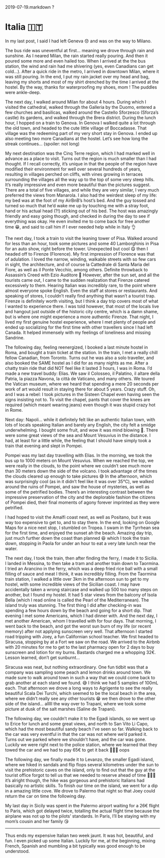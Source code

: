 2019-07-19.markdown ?

# Italia 🇮🇹

In my last post, I said I had left Geneva 😞 and was on the way to Milano.

The bus ride was uneventful at first... meaning we drove through rain and sunshine. As I neared Milan, the rain started really pouring. And then it poured some more and even hailed too. When I arrived at the the bus station, the wind and rain had me shivering (yes, even Canadians can get cold...). After a quick ride in the metro, I arrived in downtown Milan, where it was still pouring. In the end, I put my rain jacket over my head and bag, leaving my shorts and most of my shirt drenched by the time I arrived at the hostel. By the way, thanks for waterproofing my shoes, mom ! The puddles were ankle-deep.

The next day, I walked around Milan for about 4 hours. During which I visited the cathedral, walked through the Galleria by the Duomo, entered a few churches and basilicas, walked around the Castello Sforzesco (Sforza’s castle) its gardens, and walked through the Brera district.
During the lunch hour, I hopped on a train to Genova. In Genova I walked quite a lot through the old town, and headed to the cute little village of Boccadasse. That village was the redeeming part of my very short stay in Genova. I ended up also meeting two more Canadians at the hostel. Let’s see how long the streak continues... (spoiler: not long)

My next destination was the Cinq Terre region, which I had marked well in advance as a place to visit. Turns out the region is much smaller than I had thought. If I recall correctly, it’s unique in that the people of the region have modified their environment for well over several hundreds of years, resulting in villages perched on cliffs, with vines growing in terraces surrounding the villages all the way up to the top of some very steep hills. It’s really impressive and even more beautiful than the pictures suggest. There are a total of five villages, and while they are very similar, I very much preferred the views from Manarola. 
I also had the weirdest sleep of my life: my bed was at the foot of my AirBnB’s host’s bed. And the guy tossed and turned so much that he’d wake me up by touching me with a stray foot, hand or his actual head (?!) sticking out of his bed. The host was amazingly friendly and easy going though, and checked in during the day to see if everything was okay. He even invited me to come back for free another time 😁, and said to call him if I ever needed help while in Italy 👌

The next day, I took a train to visit the leaning tower of Pisa. Walked around for less than an hour, took some pictures and some 40 Lamborghinis in Pisa for an auto show, right before the tower. Unexpected but cool 😋 then I headed off to Firenze (Florence).
My first impression of Florence was that of adulation. I loved the narrow, winding, walkable streets with so few cars in sight, the architecture, and of course la Cattedrale di Santa Maria del Fiore, as well as il Ponte Vecchio, among others. Definite throwback to Assassin’s Creed with Ezio Auditore 🙈 
However, after the sun set, and all the tourists came out, I came to the sudden realization that Firenze catered excessively to them. Hearing Italian was incredibly rare, to the point where almost everyone spoke English. Even the staff at stores or restaurants. And speaking of stores, I couldn’t really find anything that wasn’t a tourist trap. Firenze is definitely worth visiting, but I think a day trip covers most of what I wanted to experience there. I was told however, that most of the locals live and hangout just outside of the historic city centre, which is a damn shame, but is where one might experience a more authentic Firenze.
That night, I lived my first genuine hostel experience, where I met plenty of people and ended up socializing for the first time with other travellers since I had left Canada. It helped immensely with my feelings of loneliness and missing Sandrine.

The following day, feeling reenergized, I booked a last minute hostel in Roma, and bought a train ticket at the station. In the train, I met a really chill fellow Canadian, from Toronto. Turns out he was also a solo traveller, and also booked the SAME hostel as I did for as many nights as me. After a chatty train ride that did NOT feel like it lasted 3 hours, I was in Roma. I’d made a new travel buddy: Elias. We saw il Colosseo, il Palatino, il altare della Patria, la piazza Navona, la città de Vaticano, and many others. We toured the Vatican museum, where we heard that spending a mere 20 seconds per work of art would result in staying there for about 5 years. Crazy stuff. Oh, and I was a rebel: I took pictures in the Sisteen Chapel even having seen the signs insisting not to. To visit the chapel, pants that cover the knees are required (which meant wearing jeans) even though it was stupid crazy hot in Rome.

Next day: Napoli... while it definitely felt like an authentic Italian town, with lots of locals speaking Italian and barely any English, the city felt a smidge underwhelming. I bought some fruit, and wow it was mind blowing 🤯. There were some great views of the sea and Mount Vesuvius in the distance. I had, at least for a little while, the feeling that I should have simply took a train that evening and slept in Pompei.

Pompei was my last day travelling with Elias. In the morning, we took the bus up to 1000 meters on Mount Vesuvius. When we reached the top, we were really in the clouds, to the point where we couldn’t see much more than 30 meters down the side of the volcano. I took advantage of the times the clouds cleared up enough to take pictures 😅
In the afternoon, which was surprisingly cool (as in it didn’t feel like it was over 35℃), we walked around the ruins of Pompei, and saw the house of mysteries, as well as some of the petrified bodies. There’s an interesting contrast between the impressive preservation of the city and the deplorable fashion the citizens of Pompei died, their final moments of agony forever imprinted as they were petrified.

I had hoped to visit the Amalfi coast next, as well as Positano, but it was way too expensive to get to, and to stay there. In the end, looking on Google Maps for a nice next stop, I stumbled on Tropea. I swam in the Tyrrhean sea for the first time, and enjoyed the sunset ah the beach. Amazing day trip, just much further down the coast than planned 😆 which I took the train down, stopping in Paola for under an hour to eat a very late lunch near the water.

The next day, I took the train, then after finding the ferry, I made it to Sicilia. I landed in Messina, to then take a tram and another train down to Taormina. I tried an Arancino in the ferry, which was a deep fried rice ball with a small filling of sauce and meat I think, it was incredibly filling. From the Taormina train station, I walked a little over 3km in the afternoon sun to get to my hostel, with some incredible views of the Sicilian coast. I may have accidentally taken a wrong staircase and walked up 500 too many steps on another, but I found my hostel. It had 5 star views from the balcony of Isola Bella (which I read online is called the Pearl of the Mediterranean). The island truly was stunning. The first thing I did after checking-in was spending a few hours down by the beach and going for a short dip. That evening I met some Americans, which I had dinner with. And the next day, I met another American, whom I travelled with for four days. That morning, I went back to the beach, and got the worst sun burn of my life (or recent memory) after not applying sunscreen very well. That afternoon I started road tripping with Joey, a fun Californian school teacher. We first headed to Siracusa, stopping by at a Fort we saw on the road. We arrived to the Airbnb with 20 minutes for me to get to the last pharmacy open for 2 days to buy sunscreen and lotion for my burns. Bastards charged me a whopping 32€. Lesson learned, don’t get sunburnt...

Siracusa was neat, but nothing extraordinary. One fun tidbit was that a company was sampling some peach and lemon drinks around town. We made sure to walk around town in such a way that we could come back to grab another at each stand we found. 😅 I think we had 5 samples of 100mL each. That afternoon we drove a long ways to Agrigente to see the really beautiful Scala Dei Turchi, which seemed to be the local beach in the area, where we didn’t really see any other tourists 😁 we then drove to the other side of the island... alllll the way over to Trapani, where we took some picture at dusk of the salt marshes (Saline de Trapani).

The following day, we couldn’t make it to the Egadi islands, so we went up to Erice for lunch and some great views, and north to San Vito Li Capo, which had the most beautiful sandy beach I’ve seen so far. Walking back to the car was very eventful in that the car was not where we’d parked it. Turns out we parked where we shouldn’t have, and the car was gone. Luckily we were right next to the police station, where we learned that they towed the car and we had to pay 65€ to get it back 🤦🏼‍♂️ oops 

The following day, we finally made it to Levanzo, the smaller Egadi island, where we hiked in sandals and flip flops several kilometres under the sun to visit the prehistoric caves on the island, only to find out that the guy at the tourist office forgot to tell us that we needed to reserve ahead of time 🤦🏼‍♂️ it’s alright though, the hike was gorgeous and prehistoric Italians had basically no artistic skills. To finish our time on the island, we went for a dip in a amazing little cove. We drove to Palermo that night so that Joey could return the car on time the following day.

My last day in Sicily was spent in the Palermo airport waiting for a 26€ flight to Paris, which got delayed twice, totalling the actual flight time because the airplane was not up to the pilots’ standards. In Paris, I’ll be staying with my mom’s cousin and her family 😘 

---

Thus ends my expensive Italian two week jaunt. It was hot, beautiful, and fun. I even picked up some Italian. Luckily for me, at the beginning, mixing French, Spanish and mumbling a bit typically was good enough to be understood.
